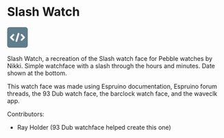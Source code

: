 # Slash Watch

![](slash.png)

Slash Watch, a recreation of the Slash watch face for Pebble watches by Nikki.
Simple watchface with a slash through the hours and minutes. Date shown at the bottom.

This watch face was made using Espruino documentation, Espruino forum threads, the 93 Dub watch face, the barclock watch face, and the waveclk app. 

Contributors:
* Ray Holder (93 Dub watchface helped create this one)
